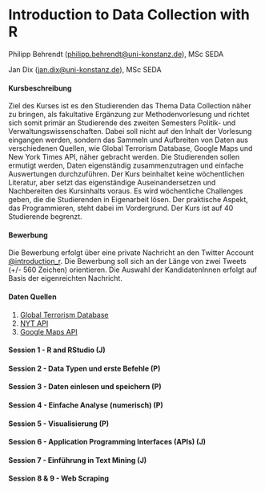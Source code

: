 # Introduction to Data Collection with R

Philipp Behrendt (philipp.behrendt@uni-konstanz.de), MSc SEDA

Jan Dix (jan.dix@uni-konstanz.de), MSc SEDA 

#### Kursbeschreibung

Ziel des Kurses ist es den Studierenden das Thema Data Collection näher zu bringen, als fakultative Ergänzung zur Methodenvorlesung und richtet sich somit primär an Studierende des zweiten Semesters Politik- und Verwaltungswissenschaften. Dabei soll nicht auf den Inhalt der Vorlesung eingangen werden, sondern das Sammeln und Aufbreiten von Daten aus verschiedenen Quellen, wie Global Terrorism Database, Google Maps und New York Times API, näher gebracht werden. Die Studierenden sollen ermutigt werden, Daten eigenständig zusammenzutragen und einfache Auswertungen durchzuführen. Der Kurs beinhaltet keine wöchentlichen Literatur, aber setzt das eigenständige Auseinandersetzen und Nachbereiten des Kursinhalts voraus. Es wird wöchentliche Challenges geben, die die Studierenden in Eigenarbeit lösen. Der praktische Aspekt, das Programmieren, steht dabei im Vordergrund. Der Kurs ist auf 40 Studierende begrenzt.

#### Bewerbung

Die Bewerbung erfolgt über eine private Nachricht an den Twitter Account [\@introduction_r](https://twitter.com/introduction_r). Die Bewerbung soll sich an der Länge von zwei Tweets (+/- 560 Zeichen) orientieren. Die Auswahl der KandidatenInnen erfolgt auf Basis der eigenreichten Nachricht. 

#### Daten Quellen

1. [Global Terrorism Database](apps.start.umd.edu/gtd/downloads/dataset/GTD_0617dist.zip)
2. [NYT API](https://developer.nytimes.com/)
3. [Google Maps API](https://developers.google.com/maps/)


#### Session 1 - R and RStudio (J)

#### Session 2 - Data Typen und erste Befehle (P)

#### Session 3 - Daten einlesen und speichern (P)

#### Session 4 - Einfache Analyse (numerisch) (P)

#### Session 5 - Visualisierung (P)

#### Session 6 - Application Programming Interfaces (APIs) (J)

#### Session 7 - Einführung in Text Mining (J)

#### Session 8 & 9 - Web Scraping